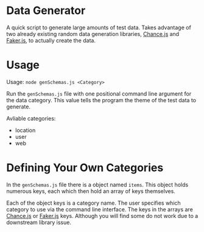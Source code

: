 # Data Generator
A quick script to generate large amounts of test data. Takes advantage of two already existing random data generation libraries, [Chance.js](http://chancejs.com/) and [Faker.js](https://github.com/FotoVerite/Faker.js), to actually create the data.

# Usage
Usage: `node genSchemas.js <Category>`  

Run the `genSchemas.js` file with one positional command line argument for the data category. This value tells the 
program the theme of the test data to generate.

Avliable categories:

- location
- user
- web

# Defining Your Own Categories
In the `genSchemas.js` file there is a object named `items`. This object holds numerous keys, each which then hold an 
array of keys themselves. 

Each of the object keys is a category name. The user specifies which category to use via the command line interface. The keys in the arrays are [Chance.js](http://chancejs.com/) 
or [Faker.js](https://github.com/FotoVerite/Faker.js) keys. Although you will find some do not work due to a downstream library issue.
